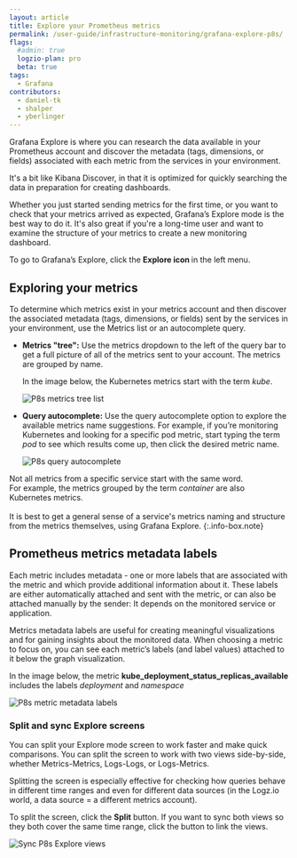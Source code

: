 ```yaml
---
layout: article
title: Explore your Prometheus metrics
permalink: /user-guide/infrastructure-monitoring/grafana-explore-p8s/
flags:
  #admin: true
  logzio-plan: pro
  beta: true
tags:
  - Grafana
contributors:
  - daniel-tk
  - shalper
  - yberlinger
---
```


Grafana Explore is where you can research the data available in your Prometheus account and discover the metadata (tags, dimensions, or fields) associated with each metric from the services in your environment.

It's a bit like Kibana Discover, in that it is optimized for quickly searching the data in preparation for creating dashboards.

Whether you just started sending metrics for the first time, or you want to check that your metrics arrived as expected, Grafana’s Explore mode is the best way to do it.
It's also great if you're a long-time user and want to examine the structure of your metrics  to create a new monitoring dashboard.

To go to Grafana’s Explore, click the **Explore icon <i class="far fa-compass"></i>** in the left menu.

<!-- Exposing the metrics in your system - discovering the associated metadata (tags, dimensions, or fields) sent by the services in your environment -->

## Exploring your metrics

To determine which metrics exist in your metrics account and then discover the associated metadata (tags, dimensions, or fields) sent by the services in your environment, use the Metrics list or an autocomplete query.

- **Metrics "tree":** Use the metrics dropdown to the left of the query bar to get a full picture of all of the metrics sent to your account. 
The metrics are grouped by name. 

  In the image below, the Kubernetes metrics start with the term *kube*. 

  ![P8s metrics tree list](https://dytvr9ot2sszz.cloudfront.net/logz-docs/grafana-explore/grafana-exp8s-metrics-list.png)

- **Query autocomplete:** Use the query autocomplete option to explore the available metrics name suggestions. 
  For example, if you’re monitoring Kubernetes and looking for a specific pod metric, start typing the term *pod* to see which results come up, then click the desired metric name.

  ![P8s query autocomplete](https://dytvr9ot2sszz.cloudfront.net/logz-docs/grafana-explore/grafana-exp8s-querylist.png)


Not all metrics from a specific service start with the same word. <br>For example, the metrics grouped by the term *container* are also Kubernetes metrics. <br><br>It is best to get a general sense of a service's metrics naming and structure from the metrics themselves, using Grafana Explore.
{:.info-box.note}

## Prometheus metrics metadata labels

Each metric includes metadata - one or more labels that are associated with the metric and which provide additional information about it. These labels are either automatically attached and sent with the metric, or can also be attached manually by the sender: It depends on the monitored service or application. 

Metrics metadata labels are useful for creating meaningful visualizations and for gaining insights about the monitored data. When choosing a metric to focus on, you can see each metric’s labels (and label values) attached to it below the graph visualization. 

In the image below, the metric **kube_deployment_status_replicas_available** includes the labels _deployment_ and _namespace_ 

![P8s metric metadata labels](https://dytvr9ot2sszz.cloudfront.net/logz-docs/grafana-explore/grafana-exp8s-metadata-labels1.png)

### Split and sync Explore screens

You can split your Explore mode screen to work faster and make quick comparisons. You can split the screen to work with two views side-by-side, whether Metrics-Metrics, Logs-Logs, or Logs-Metrics.  <!-- what sort of things would you display in the 2 panels, for example?  -->

Splitting the screen is especially effective for checking how queries behave in different time ranges and even for different data sources (in the Logz.io world, a data source = a different metrics account).

To split the screen, click the **<i class="fas fa-columns"></i> Split** button.
If you want to sync both views so they both cover the same time range, click the **<i class="fas fa-link"></i>** button to link the views.

![Sync P8s Explore views](https://dytvr9ot2sszz.cloudfront.net/logz-docs/grafana-explore/grafana-exp8s-splitsync1.png)

